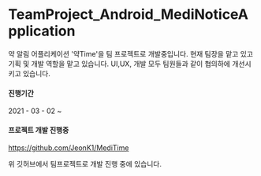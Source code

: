 # TeamProject_Android_MediNoticeApplication
약 알림 어플리케이션 '약Time'을 팀 프로젝트로 개발중입니다.
현재 팀장을 맡고 있고 기획 및 개발 역할을 맡고 있습니다. UI,UX, 개발 모두 팀원들과 같이 협의하에 개선시키고 있습니다.

#### 진행기간

2021 - 03 - 02 ~ 

#### 프로젝트 개발 진행중
https://github.com/JeonK1/MediTime

위 깃허브에서 팀프로젝트로 개발 진행 중에 있습니다.



